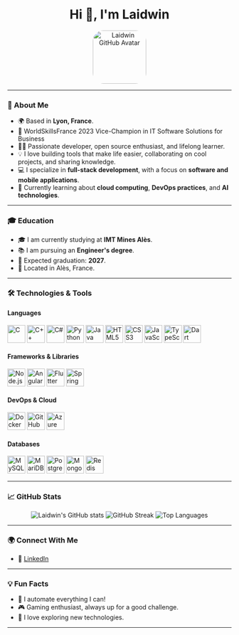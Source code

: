 <h1 align="center">Hi 👋, I'm Laidwin</h1>
<p align="center">
  <img src="https://github.com/Laidwin.png" width="120" alt="Laidwin GitHub Avatar" align="center" style="border-radius: 20%;"/>
</p>

---

### 🚀 About Me

- 🌍 Based in **Lyon, France**.
- 🥈 WorldSkillsFrance 2023 Vice-Champion in IT Software Solutions for Business
- 🧑‍💻 Passionate developer, open source enthusiast, and lifelong learner.
- 💡 I love building tools that make life easier, collaborating on cool projects, and sharing knowledge.
- 💻 I specialize in **full-stack development**, with a focus on **software and mobile applications**.
- 🌱 Currently learning about **cloud computing**, **DevOps practices**, and **AI technologies**.

---

### 🎓 Education

- 🎓 I am currently studying at **IMT Mines Alès**.
- 📚 I am pursuing an **Engineer's degree**.
- 📅 Expected graduation: **2027**.
- 📍 Located in Alès, France.

---

### 🛠️ Technologies & Tools

#### Languages

<p>
    <img src="https://cdn.jsdelivr.net/gh/devicons/devicon/icons/c/c-original.svg" alt="C" width="40" height="40"/>
    <img src="https://cdn.jsdelivr.net/gh/devicons/devicon/icons/cplusplus/cplusplus-original.svg" alt="C++" width="40" height="40"/>
    <img src="https://cdn.jsdelivr.net/gh/devicons/devicon/icons/csharp/csharp-original.svg" alt="C#" width="40" height="40"/>
    <img src="https://cdn.jsdelivr.net/gh/devicons/devicon/icons/python/python-original.svg" alt="Python" width="40" height="40"/>
    <img src="https://cdn.jsdelivr.net/gh/devicons/devicon/icons/java/java-original.svg" alt="Java" width="40" height="40"/>
    <img src="https://cdn.jsdelivr.net/gh/devicons/devicon/icons/html5/html5-original.svg" alt="HTML5" width="40" height="40"/>
    <img src="https://cdn.jsdelivr.net/gh/devicons/devicon/icons/css3/css3-original.svg" alt="CSS3" width="40" height="40"/>
    <img src="https://cdn.jsdelivr.net/gh/devicons/devicon/icons/javascript/javascript-original.svg" alt="JavaScript" width="40" height="40"/>
    <img src="https://cdn.jsdelivr.net/gh/devicons/devicon/icons/typescript/typescript-original.svg" alt="TypeScript" width="40" height="40"/>
    <img src="https://cdn.jsdelivr.net/gh/devicons/devicon/icons/dart/dart-original.svg" alt="Dart" width="40" height="40"/>
</p>

#### Frameworks & Libraries

<p>
    <img src="https://cdn.jsdelivr.net/gh/devicons/devicon/icons/nodejs/nodejs-original.svg" alt="Node.js" width="40" height="40"/>
    <img src="https://cdn.jsdelivr.net/gh/devicons/devicon/icons/angular/angular-original.svg" alt="Angular" width="40" height="40"/>
    <img src="https://cdn.jsdelivr.net/gh/devicons/devicon/icons/flutter/flutter-original.svg" alt="Flutter" width="40" height="40"/>
    <img src="https://cdn.jsdelivr.net/gh/devicons/devicon/icons/spring/spring-original.svg" alt="Spring" width="40" height="40"/>
</p>

#### DevOps & Cloud

<p>
    <img src="https://cdn.jsdelivr.net/gh/devicons/devicon/icons/docker/docker-original.svg" alt="Docker" width="40" height="40"/>
    <img src="https://cdn.jsdelivr.net/gh/devicons/devicon/icons/github/github-original.svg" alt="GitHub" width="40" height="40"/>
    <img src="https://cdn.jsdelivr.net/gh/devicons/devicon/icons/azure/azure-original.svg" alt="Azure" width="40" height="40"/>
</p>

#### Databases

<p>
    <img src="https://cdn.jsdelivr.net/gh/devicons/devicon/icons/mysql/mysql-original.svg" alt="MySQL" width="40" height="40"/>
    <img src="https://cdn.jsdelivr.net/gh/devicons/devicon/icons/mariadb/mariadb-original.svg" alt="MariDB" width="40" height="40"/>
    <img src="https://cdn.jsdelivr.net/gh/devicons/devicon/icons/postgresql/postgresql-original.svg" alt="PostgreSQL" width="40" height="40"/>
    <img src="https://cdn.jsdelivr.net/gh/devicons/devicon/icons/mongodb/mongodb-original.svg" alt="MongoDB" width="40" height="40"/>
    <img src="https://cdn.jsdelivr.net/gh/devicons/devicon/icons/redis/redis-original.svg" alt="Redis" width="40" height="40"/>
</p>

---

### 📈 GitHub Stats

<p align="center">
  <img src="https://github-readme-stats.vercel.app/api?username=Laidwin&show_icons=true&theme=github_dark_dimmed" alt="Laidwin's GitHub stats"/>
  <img src="https://github-readme-streak-stats.herokuapp.com/?user=Laidwin&theme=github_dark_dimmed" alt="GitHub Streak"/>
  <img src="https://github-readme-stats.vercel.app/api/top-langs/?username=Laidwin&layout=compact&theme=github_dark_dimmed" alt="Top Languages"/>
</p>

---

### 🌍 Connect With Me

- 💼 [LinkedIn](https://www.linkedin.com/in/william-machecourt)

---

### 💡 Fun Facts

- 🤖 I automate everything I can!
- 🎮 Gaming enthusiast, always up for a good challenge.
- 🌌 I love exploring new technologies.

---
